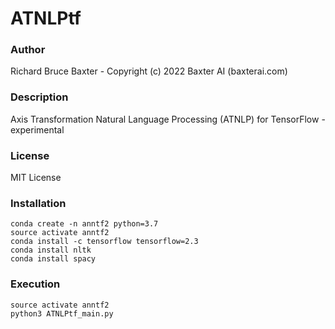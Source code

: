 # ATNLPtf

### Author

Richard Bruce Baxter - Copyright (c) 2022 Baxter AI (baxterai.com)

### Description

Axis Transformation Natural Language Processing (ATNLP) for TensorFlow - experimental

### License

MIT License

### Installation
```
conda create -n anntf2 python=3.7
source activate anntf2
conda install -c tensorflow tensorflow=2.3
conda install nltk
conda install spacy
```

### Execution
```
source activate anntf2
python3 ATNLPtf_main.py
```

